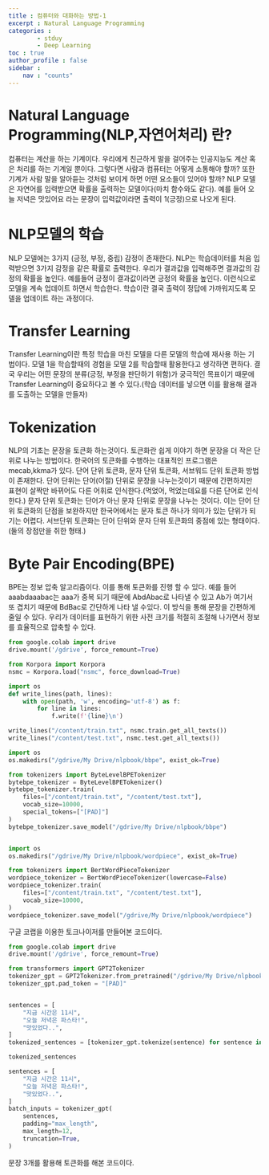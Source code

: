 ```yaml
---
title : 컴퓨터와 대화하는 방법-1
excerpt : Natural Language Programming
categories :
        - stduy
        - Deep Learning
toc : true
author_profile : false
sidebar :
    nav : "counts"
---
```


# Natural Language Programming(NLP,자연어처리) 란?
컴퓨터는 계산을 하는 기계이다. 우리에게 친근하게 말을 걸어주는 인공지능도 계산 혹은 처리를 하는 기계일 뿐이다. 그렇다면 사람과 컴퓨터는
어떻게 소통해야 할까? 또한 기계가 사람 말을 알아듣는 것처럼 보이게 하면 어떤 요소들이 있어야 할까? 
NLP 모델은 자연어를 입력받으면 확률을 출력하는 모델이다(마치 함수와도 같다). 예를 들어 오늘 저녁은 맛있어요 라는 문장이 입력값이라면 출력이 1(긍정)으로 나오게 된다.

# NLP모델의 학습 
NLP 모델에는 3가지 (긍정, 부정, 중립) 감정이 존재한다. NLP는 학습데이터를 처음 입력받으면 3가지 감정을 같은 확률로 출력한다. 우리가 결과값을 입력해주면 결과값의 감정의 확률을 높인다. 예를들어 긍정이 결과값이라면 긍정의 확률을 높인다.
이런식으로 모델을 계속 업데이트 하면서 학습한다. 학습이란 결국 출력이 정답에 가까워지도록 모델을 업데이트 하는 과정이다.

# Transfer Learning
Transfer Learning이란 특정 학습을 마친 모델을 다른 모델의 학습에 재사용 하는 기법이다. 모델 1을 학습할때의 경험을 모델 2를 학습할때 활용한다고 생각하면 편하다.
결국 우리는 어떤 문장의 분류(긍정, 부정을 판단하기 위함)가 궁극적인 목표이기 때문에 Transfer Learning이 중요하다고 볼 수 있다.(학습 데이터를 넣으면 이를 활용해 결과를 도출하는 모델을 만들자)

# Tokenization
NLP의 기초는 문장을 토큰화 하는것이다. 토큰화란 쉽게 이야기 하면 문장을 더 작은 단위로 나누는 방법이다.
한국어의 토큰화를 수행하는 대표적인 프로그램은 mecab,kkma가 있다. 단어 단위 토큰화, 문자 단위 토큰화, 서브워드 단위 토큰화 방법이 존재한다.
단어 단위는 단어(어절) 단위로 문장을 나누는것이기 때문에 간편하지만 표현이 살짝만 바뀌어도 다른 어휘로 인식한다.(먹었어, 먹었는데요를 다른 단어로 인식한다.)
문자 단위 토큰화는 단어가 아닌 문자 단위로 문장을 나누는 것이다. 이는 단어 단위 토큰화의 단점을 보완하지만 한국어에서는 문자 토큰 하나가 의미가 있는 단위가 되기는 어렵다.
서브단위 토큰화는 단어 단위와 문자 단위 토큰화의 중점에 있는 형태이다.(둘의 장점만을 취한 형태.)

# Byte Pair Encoding(BPE)
BPE는 정보 압축 알고리즘이다. 이를 통해 토큰화를 진행 할 수 있다. 예를 들어 aaabdaaabac는 aaa가 중복 되기 때문에 AbdAbac로 나타낼 수 있고 Ab가 여기서 또 겹치기 때문에 BdBac로 간단하게 나타 낼 수있다.
이 방식을 통해 문장을 간편하게 줄일 수 있다. 우리가 데이터를 표현하기 위한 사전 크기를 적절히 조절해 나가면서 정보를 효율적으로 압축할 수 있다.

```python
from google.colab import drive
drive.mount('/gdrive', force_remount=True)

from Korpora import Korpora
nsmc = Korpora.load("nsmc", force_download=True)

import os
def write_lines(path, lines):
    with open(path, 'w', encoding='utf-8') as f:
        for line in lines:
            f.write(f'{line}\n')

write_lines("/content/train.txt", nsmc.train.get_all_texts())
write_lines("/content/test.txt", nsmc.test.get_all_texts())

import os
os.makedirs("/gdrive/My Drive/nlpbook/bbpe", exist_ok=True)

from tokenizers import ByteLevelBPETokenizer
bytebpe_tokenizer = ByteLevelBPETokenizer()
bytebpe_tokenizer.train(
    files=["/content/train.txt", "/content/test.txt"],
    vocab_size=10000,
    special_tokens=["[PAD]"]
)
bytebpe_tokenizer.save_model("/gdrive/My Drive/nlpbook/bbpe")


import os
os.makedirs("/gdrive/My Drive/nlpbook/wordpiece", exist_ok=True)

from tokenizers import BertWordPieceTokenizer
wordpiece_tokenizer = BertWordPieceTokenizer(lowercase=False)
wordpiece_tokenizer.train(
    files=["/content/train.txt", "/content/test.txt"],
    vocab_size=10000,
)
wordpiece_tokenizer.save_model("/gdrive/My Drive/nlpbook/wordpiece")
```
구글 코랩을 이용한 토크나이저를 만들어본 코드이다.
```python
from google.colab import drive
drive.mount('/gdrive', force_remount=True)

from transformers import GPT2Tokenizer
tokenizer_gpt = GPT2Tokenizer.from_pretrained("/gdrive/My Drive/nlpbook/bbpe")
tokenizer_gpt.pad_token = "[PAD]"


sentences = [
    "지금 시간은 11시",
    "오늘 저녁은 파스타!",
    "맛있었다..",
]
tokenized_sentences = [tokenizer_gpt.tokenize(sentence) for sentence in sentences]

tokenized_sentences

sentences = [
    "지금 시간은 11시",
    "오늘 저녁은 파스타!",
    "맛있었다..",
]
batch_inputs = tokenizer_gpt(
    sentences,
    padding="max_length",
    max_length=12,
    truncation=True,
)
```
문장 3개를 활용해 토큰화를 해본 코드이다.


